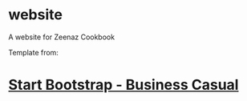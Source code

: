 # website

A website for Zeenaz Cookbook

Template from: 
# [Start Bootstrap - Business Casual](https://startbootstrap.com/template-overviews/business-casual/)

